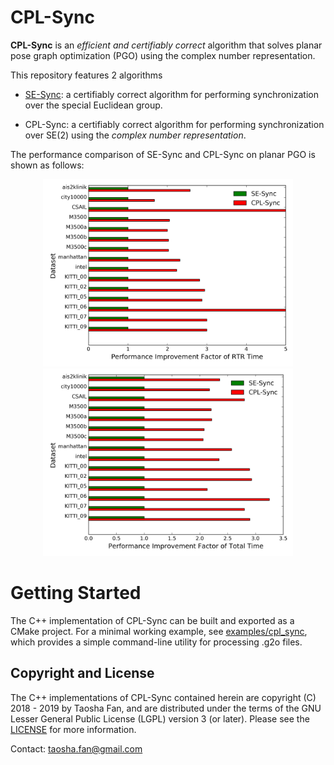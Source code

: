 # CPL-Sync

**CPL-Sync** is an *efficient and certifiably correct* algorithm that solves planar pose graph optimization (PGO) using the complex number representation.

This repository features 2 algorithms
- [SE-Sync](https://github.com/david-m-rosen/SE-Sync): a certifiably correct algorithm for performing synchronization over the special Euclidean group.

- CPL-Sync:  a certifiably correct algorithm for performing synchronization over SE(2) using the *complex number representation*.

The performance comparison of  SE-Sync and CPL-Sync on planar PGO is shown as follows:

<p float="left", align="center">
<img src="./figures/rtr.png" width="400"/>
  <img src="./figures/total.png" width="400"/>
</p>


# Getting Started

The C++ implementation of CPL-Sync can be built and exported as a CMake project. For a minimal working example, see [examples/cpl_sync](./C++/examples/cpl_sync.cpp), which provides a simple command-line utility for processing .g2o files.


## Copyright and License 

The C++ implementations of CPL-Sync contained herein are copyright (C) 2018 - 2019 by Taosha Fan, and are distributed under the terms of the GNU Lesser General Public License (LGPL) version 3 (or later).  Please see the [LICENSE](./LICENSE) for more information.

Contact: taosha.fan@gmail.com
